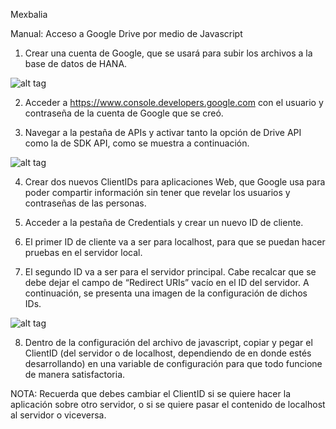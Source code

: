 Mexbalia

Manual: Acceso a Google Drive por medio de Javascript

1. Crear una cuenta de Google, que se usará para subir los archivos a la base de datos de HANA. 

![alt tag](https://raw.github.com/suecarmol/gDrive_P1/screencaps/ScreenCap1.png)

2. Acceder a https://www.console.developers.google.com con el usuario y contraseña de la cuenta de Google que se creó.

3. Navegar a la pestaña de APIs y activar tanto la opción de Drive API como la de SDK API, como se muestra a continuación. 

![alt tag](https://raw.github.com/suecarmol/gDrive_P1/screencaps/ScreenCap2.png)

4. Crear dos nuevos ClientIDs para aplicaciones Web, que Google usa para poder compartir información sin tener que revelar los usuarios y contraseñas de las personas. 

5. Acceder a la pestaña de Credentials y crear un nuevo ID de cliente.

6. El primer ID de cliente va a ser para localhost, para que se puedan hacer pruebas en el servidor local. 

7. El segundo ID va a ser para el servidor principal. Cabe recalcar que se debe dejar el campo de “Redirect URIs” vacío en el ID del servidor. A continuación, se presenta una imagen de la configuración de dichos IDs. 

![alt tag](https://raw.github.com/suecarmol/gDrive_P1/screencaps/ScreenCap3.png)


8. Dentro de la configuración del archivo de javascript, copiar y pegar el ClientID (del servidor o de localhost, dependiendo de en donde estés desarrollando) en una variable de configuración para que todo funcione de manera satisfactoria. 



NOTA: Recuerda que debes cambiar el ClientID si se quiere hacer la aplicación sobre otro servidor, o si se quiere pasar el contenido de localhost al servidor o viceversa. 
